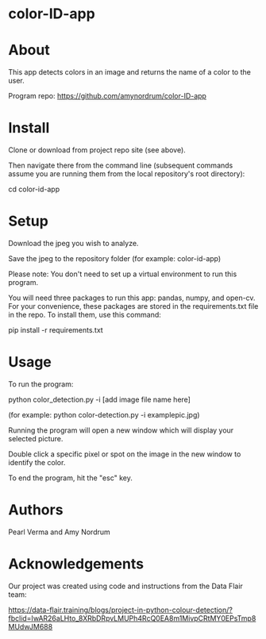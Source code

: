 # color-ID-app

# About

This app detects colors in an image and returns the name of a color to the user. 

Program repo: https://github.com/amynordrum/color-ID-app

# Install

Clone or download from project repo site (see above).

Then navigate there from the command line (subsequent commands assume you are running them from the local repository's root directory):

cd color-id-app 

# Setup 

Download the jpeg you wish to analyze. 

Save the jpeg to the repository folder (for example: color-id-app)

Please note: You don't need to set up a virtual environment to run this program.

You will need three packages to run this app: pandas, numpy, and open-cv. For your convenience, these packages are stored in the requirements.txt file in the repo. To install them, use this command: 

pip install -r requirements.txt

# Usage

To run the program:

python color_detection.py -i [add image file name here]

(for example: python color-detection.py -i examplepic.jpg)

Running the program will open a new window which will display your selected picture. 

Double click a specific pixel or spot on the image in the new window to identify the color.

To end the program, hit the "esc" key. 

# Authors 

Pearl Verma and Amy Nordrum

# Acknowledgements

Our project was created using code and instructions from the Data Flair team: 

https://data-flair.training/blogs/project-in-python-colour-detection/?fbclid=IwAR26aLHto_8XRbDRpvLMUPh4RcQ0EA8m1MivpCRtMY0EPsTmp8MUdwJM688


